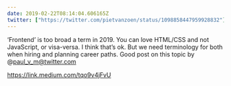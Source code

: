 ```yaml
---
date: 2019-02-22T08:14:04.606165Z
twitter: ["https://twitter.com/pietvanzoen/status/1098858447959928832"]
---
```

‘Frontend’ is too broad a term in 2019. You can love HTML/CSS and not JavaScript, or visa-versa. I think that’s ok. But we need terminology for both when hiring and planning career paths. Good post on this topic by @paul_v_m@twitter.com 

https://link.medium.com/tqo9v4jFvU
